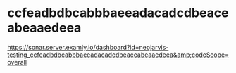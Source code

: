 # ccfeadbdbcabbbaeeadacadcdbeaceabeaaedeea
https://sonar.server.examly.io/dashboard?id=neojarvis-testing_ccfeadbdbcabbbaeeadacadcdbeaceabeaaedeea&amp;codeScope=overall
